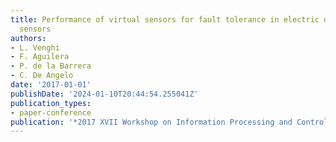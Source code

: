 ```yaml
---
title: Performance of virtual sensors for fault tolerance in electric drive current
  sensors
authors:
- L. Venghi
- F. Aguilera
- P. de la Barrera
- C. De Angelo
date: '2017-01-01'
publishDate: '2024-01-10T20:44:54.255041Z'
publication_types:
- paper-conference
publication: '*2017 XVII Workshop on Information Processing and Control (RPIC2017)*'
---
```

